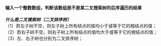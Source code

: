 #### 输入一个整数数组，判断该数组是不是某二叉搜索树的后序遍历的结果
***什么是二叉搜索树（二叉排序树）***  
（1）若左子树不空，则左子树上所有结点的值均小于或等于它的根结点的值；  
（2）若右子树不空，则右子树上所有结点的值均大于或等于它的根结点的值；  
（3）左、右子树也分别为二叉排序树；
